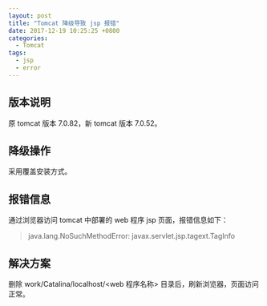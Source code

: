 ```yaml
---
layout: post
title: "Tomcat 降级导致 jsp 报错"
date: 2017-12-19 10:25:25 +0800
categories:
  - Tomcat
tags:
  - jsp
  - error
---
```


## 版本说明

原 tomcat 版本 7.0.82，新 tomcat 版本 7.0.52。

## 降级操作

采用覆盖安装方式。

## 报错信息

通过浏览器访问 tomcat 中部署的 web 程序 jsp 页面，报错信息如下：

> java.lang.NoSuchMethodError: javax.servlet.jsp.tagext.TagInfo

## 解决方案

删除 work/Catalina/localhost/&lt;web 程序名称&gt; 目录后，刷新浏览器，页面访问正常。
